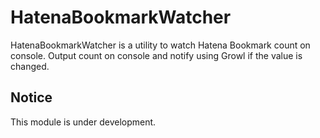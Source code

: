 # HatenaBookmarkWatcher

HatenaBookmarkWatcher is a utility to watch Hatena Bookmark count on console.
Output count on console and notify using Growl if the value is changed.

## Notice

This module is under development.
